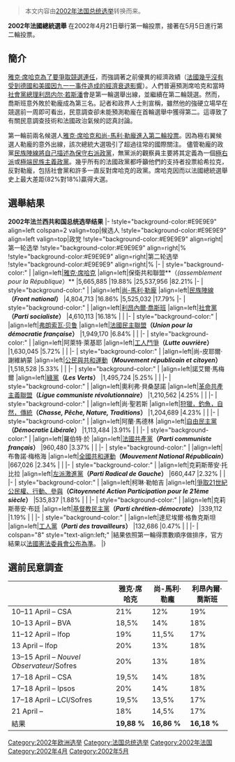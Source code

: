 > 本文内容由[2002年法国总统选举](https://zh.wikipedia.org/wiki/2002年法国总统选举)转换而来。


**2002年法國總統選舉** 在2002年4月21日舉行第一輪投票，接著在5月5日進行第二輪投票。

## 簡介

[雅克·席哈克為了要爭取競選連任](https://zh.wikipedia.org/wiki/雅克·席哈克 "wikilink")，而強調著之前優異的經濟政績（[法國幾乎沒有受到](https://zh.wikipedia.org/wiki/法國 "wikilink")[德國和](https://zh.wikipedia.org/wiki/德國 "wikilink")[美國因](https://zh.wikipedia.org/wiki/美國 "wikilink")[九一一事件造成的經濟衰退影響](https://zh.wikipedia.org/wiki/九一一事件 "wikilink")）。人們普遍預測席哈克和當時[社會黨總理](https://zh.wikipedia.org/wiki/社會黨_\(法國\) "wikilink")[利昂内尔·若斯潘](../Page/利昂内尔·若斯潘.md "wikilink")會是第一輪選舉出線，並繼續在第二輪競選。然而，喬斯班意外敗於勒龐成為第三名。記者和政界人士則宣稱，雖然他的強硬立場早在競選前一周即可看出，民意調查卻未能預測勒龐在首輪選舉中獲得第二。這導致了有關民意調查技術和法國政治氣候的認真討論。

第一輪前兩名候選人[雅克·席哈克和](https://zh.wikipedia.org/wiki/雅克·席哈克 "wikilink")[尚-馬利·勒龐進入第二輪投票](../Page/讓-馬里·勒龐.md "wikilink")。因為極右翼候選人勒龐的意外出線，該次總統大選吸引了超過往常的國際關注。 儘管勒龐的政黨[民族陣線將自己描述為保守右派政黨](https://zh.wikipedia.org/wiki/民族陣線_\(法國\) "wikilink")，無黨派的觀察員主要將其定義為一個[極右派](../Page/極右派.md "wikilink")或[極端民族主義政黨](https://zh.wikipedia.org/wiki/極端民族主義 "wikilink")。幾乎所有的法國政黨都呼籲他們的支持者投票給希拉克，反對勒龐，包括社會黨和許多一直反對席哈克的政黨。席哈克因而以法國總統選舉史上最大差距(82%對18%)贏得大選。

## 選舉結果

**2002年法兰西共和国总统选举结果** |- \!style="background-color:\#E9E9E9" align=left colspan=2 valign=top|候选人 \!style="background-color:\#E9E9E9" align=left valign=top|政党 \!style="background-color:\#E9E9E9" align=right|第一轮选举 \!style="background-color:\#E9E9E9" align=right|% \!style="background-color:\#E9E9E9" align=right|第二轮选举 \!style="background-color:\#E9E9E9" align=right|% |- | style="background-color:" | |align=left|[雅克·席哈克](https://zh.wikipedia.org/wiki/雅克·席哈克 "wikilink") |align=left|保衛共和聯盟**（*(assemblement pour la République*）** |5,665,885 |19.88% |25,537,956 |82.21% |- | style="background-color:" | |align=left|[尚-馬利·勒龐](../Page/讓-馬里·勒龐.md "wikilink") |align=left|[民族陣線](https://zh.wikipedia.org/wiki/民族陣線_\(法國\) "wikilink")**（*Front national*）** |4,804,713 |16.86% |5,525,032 |17.79% |- | style="background-color:" | |align=left|[利昂內爾·喬斯班](../Page/利昂内尔·若斯潘.md "wikilink") |align=left|[社會黨](https://zh.wikipedia.org/wiki/社會黨_\(法國\) "wikilink")**（*Parti socialiste*）** |4,610,113 |16.18% | | |- | style="background-color:" | |align=left|[弗朗索瓦·贝鲁](https://zh.wikipedia.org/wiki/弗朗索瓦·贝鲁 "wikilink") |align=left|[法國民主聯盟](https://zh.wikipedia.org/wiki/法國民主聯盟 "wikilink")**（*Union pour la démocratie française*）** |1,949,170 |6.84% | | |- | style="background-color:" | |align=left|阿萊特·萊基耶 |align=left|[工人鬥爭](../Page/工人鬥爭_\(法國\).md "wikilink")**（*Lutte ouvrière*）** |1,630,045 |5.72% | | |- | style="background-color:" | |align=left|尚-皮耶爾·謝維納蒙 |align=left|[公民與共和運動](../Page/公民與共和運動.md "wikilink")**（*Mouvement républicain et citoyen*）** |1,518,528 |5.33% | | |- | style="background-color:" | |align=left|諾艾爾·馬梅爾 |align=left|[綠黨](../Page/綠黨_\(法國\).md "wikilink")**（*Les Verts*）** |1,495,724 |5.25% | | |- | style="background-color:" | |align=left|奧利弗·貝桑瑟諾 |align=left|[革命共產主義聯盟](../Page/革命共產主義聯盟_\(法國\).md "wikilink")**（*Ligue communiste révolutionnaire*）** |1,210,562 |4.25% | | |- | style="background-color:" | |align=left|尚·聖若斯 |align=left|[狩獵，釣魚，自然，傳統](https://zh.wikipedia.org/wiki/狩獵，釣魚，自然，傳統 "wikilink")**（*Chasse, Pêche, Nature, Traditions*）** |1,204,689 |4.23% | | |- | style="background-color:" | |align=left|阿蘭·馬德林 |align=left|[自由民主黨](https://zh.wikipedia.org/wiki/自由民主黨_\(法國\) "wikilink")**（*Démocratie Libérale*）** |1,113,484 |3.91% | | |- | style="background-color:" | |align=left|羅伯特·於 |align=left|[法國共產黨](https://zh.wikipedia.org/wiki/法國共產黨 "wikilink")**（*Parti communiste français*）** |960,480 |3.37% | | |- | style="background-color:" | |align=left|布魯諾·梅格海 |align=left|[全國共和運動](https://zh.wikipedia.org/wiki/全國共和運動 "wikilink")**（*Mouvement National Républicain*）** |667,026 |2.34% | | |- | style="background-color:" | |align=left|克莉斯蒂安·托比拉 |align=left|[左派激進黨](../Page/左派激進黨.md "wikilink")**（*Parti Radical de Gauche*）** |660,447 |2.32% | | |- | style="background-color:" | |align=left|柯琳·勒帕吉 |align=left|[爭取21世紀公民權、行動、參與](https://zh.wikipedia.org/wiki/爭取21世紀公民權、行動、參與 "wikilink")**（*Citoyenneté Action Participation pour le 21ème siècle*）** |535,837 |1.88% | | |- | style="background-color:" | |align=left|克莉斯蒂安·布廷 |align=left|[基督教民主黨](https://zh.wikipedia.org/wiki/基督教民主黨_\(法國\) "wikilink")**（*Parti chrétien-démocrate*）** |339,112 |1.19% | | |- | style="background-color:" | |align=left|達尼埃爾·格魯克斯坦 |align=left|[工人黨](https://zh.wikipedia.org/wiki/工人黨_\(法國\) "wikilink")**（*Parti des travailleurs*）** |132,686 |0.47% | | |- | colspan="8" style="text-align:left;" |結果依照第一輪得票數順序做排序，官方結果以[法國憲法委員會公布為準](https://zh.wikipedia.org/wiki/法國憲法委員會 "wikilink")。 |}

## 選前民意調查

|                                           | 雅克·席哈克      | 尚-馬利·勒龐     | 利昂內爾·喬斯班    |
| ----------------------------------------- | ----------- | ----------- | ----------- |
| 10–11 April – CSA                         | 21%         | 12%         | 19%         |
| 10–13 April – BVA                         | 18,5%       | 14%         | 18%         |
| 11–12 April – Ifop                        | 19%         | 11,5%       | 17%         |
| 13 April – Ifop                           | 20%         | 13%         | 18%         |
| 13–15 April – *Nouvel Observateur*/Sofres | 20%         | 13%         | 18%         |
| 17–18 April – CSA                         | 19,5%       | 14%         | 18%         |
| 17–18 April – Ipsos                       | 20%         | 14%         | 18%         |
| 17–18 April – LCI/Sofres                  | 19,5%       | 13,5%       | 17%         |
| 21 April –                                | 18%         | 14,5%       | 17%         |
| 結果                                        | **19,88 %** | **16,86 %** | **16,18 %** |

[Category:2002年欧洲选举](https://zh.wikipedia.org/wiki/Category:2002年欧洲选举 "wikilink") [Category:法国总统选举](https://zh.wikipedia.org/wiki/Category:法国总统选举 "wikilink") [Category:2002年法国](https://zh.wikipedia.org/wiki/Category:2002年法国 "wikilink") [Category:2002年4月](https://zh.wikipedia.org/wiki/Category:2002年4月 "wikilink") [Category:2002年5月](https://zh.wikipedia.org/wiki/Category:2002年5月 "wikilink")